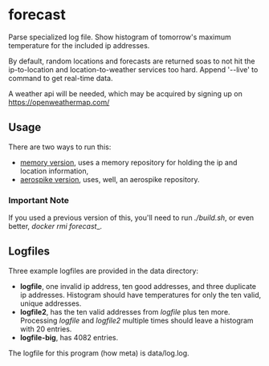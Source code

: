 # forecast

Parse specialized log file. Show histogram of tomorrow's maximum temperature
for the included ip addresses.

By default, random locations and forecasts are returned soas to not hit the ip-to-location and location-to-weather services too hard. Append '--live' to command to get real-time data.

A weather api will be needed, which may be acquired by signing up on https://openweathermap.com/

## Usage

There are two ways to run this:

- [memory version](doc/memory.md), uses a memory repository for holding the ip and location information,
- [aerospike version](doc/aero.md), uses, well, an aerospike repository.

### Important Note

If you used a previous version of this, you'll need to run _./build.sh_, or even better, _docker rmi forecast__.

## Logfiles

Three example logfiles are provided in the data directory:

- __logfile__, one invalid ip address, ten good addresses, and three duplicate ip addresses. Histogram should have temperatures for only the ten valid, unique addresses.
- __logfile2__, has the ten valid addresses from _logfile_ plus ten more. Processing _logfile_ and _logfile2_ multiple times should leave a histogram with 20 entries.
- __logfile-big__, has 4082 entries.

The logfile for this program (how meta) is data/log.log.


